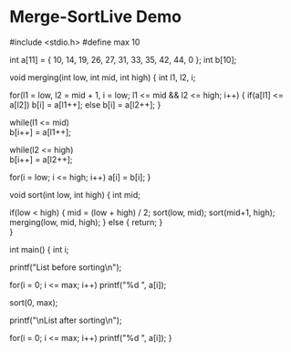 # Merge-SortLive Demo
#include <stdio.h>
#define max 10

int a[11] = { 10, 14, 19, 26, 27, 31, 33, 35, 42, 44, 0 };
int b[10];

void merging(int low, int mid, int high) 
{
   int l1, l2, i;

   for(l1 = low, l2 = mid + 1, i = low; l1 <= mid && l2 <= high; i++) 
   {
      if(a[l1] <= a[l2])
         b[i] = a[l1++];
      else
         b[i] = a[l2++];
   }
   
   while(l1 <= mid)    
      b[i++] = a[l1++];

   while(l2 <= high)   
      b[i++] = a[l2++];

   for(i = low; i <= high; i++)
      a[i] = b[i];
}

void sort(int low, int high) 
{
   int mid;
   
   if(low < high) 
   {
      mid = (low + high) / 2;
      sort(low, mid);
      sort(mid+1, high);
      merging(low, mid, high);
   } else 
   { 
      return;
   }   
}

int main() 
{ 
   int i;

   printf("List before sorting\n");
   
   for(i = 0; i <= max; i++)
      printf("%d ", a[i]);

   sort(0, max);

   printf("\nList after sorting\n");
   
   for(i = 0; i <= max; i++)
      printf("%d ", a[i]);
}
